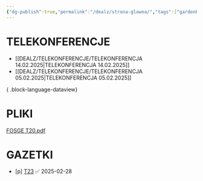 ```yaml
---
{"dg-publish":true,"permalink":"/dealz/strona-glowna/","tags":["gardenEntry"],"noteIcon":"","created":"2025-02-27T14:48:06.152+01:00","updated":"2025-02-28T11:46:44.595+01:00"}
---
```



# TELEKONFERENCJE
- [[DEALZ/TELEKONFERENCJE/TELEKONFERENCJA 14.02.2025\|TELEKONFERENCJA 14.02.2025]]
- [[DEALZ/TELEKONFERENCJE/TELEKONFERENCJA 05.02.2025\|TELEKONFERENCJA 05.02.2025]]

{ .block-language-dataview}

# PLIKI
[FOSGE T20.pdf](https://isenet-my.sharepoint.com/:b:/g/personal/marcin_bzdziula_pl_dealz_eu/EZoyMsj4NMBIqmHGVjv0dIgBP4apOsjJ5_C-YZ42qO0ofw?e=9Q46xS)

# GAZETKI
- [p] [T23](https://publuu.com/flip-book/464970/1772026/page/1) ✅ 2025-02-28